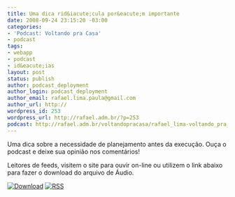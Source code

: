 ```yaml
---
title: Uma dica rid&iacute;cula por&eacute;m importante
date: 2008-09-24 23:15:20 -03:00
categories:
- 'Podcast: Voltando pra Casa'
- podcast
tags:
- webapp
- podcast
- id&eacute;ias
layout: post
status: publish
author: podcast_deployment
author_login: podcast_deployment
author_email: rafael.lima.paula@gmail.com
author_url: http://
wordpress_id: 253
wordpress_url: http://rafael.adm.br/?p=253
podcast: http://rafael.adm.br/voltandopracasa/rafael_lima-voltando_pra_casa-0020.mp3
---
```


Uma dica sobre a necessidade de planejamento antes da execu&ccedil;&atilde;o. Ou&ccedil;a o podcast e deixe sua opini&atilde;o nos coment&aacute;rios!

Leitores de feeds, visitem o site para ouvir on-line ou utilizem o link abaixo para fazer o download do arquivo de &Aacute;udio.

<a class="noborder" href="http://rafael.adm.br/voltandopracasa/rafael_lima-voltando_pra_casa-0020.mp3" title="Download"><img src="http://rafael.adm.br/wp-content/themes/rafael_lima-rockinblue/images/download_green.gif" border="0" alt="Download" /></a> <a class="noborder" href="http://feeds.feedburner.com/rafael_lima_podcast" title="RSS"><img src="http://rafael.adm.br/wp-content/themes/rafael_lima-rockinblue/images/icn-feed-16x16.png" border="0" alt="RSS" /></a>

